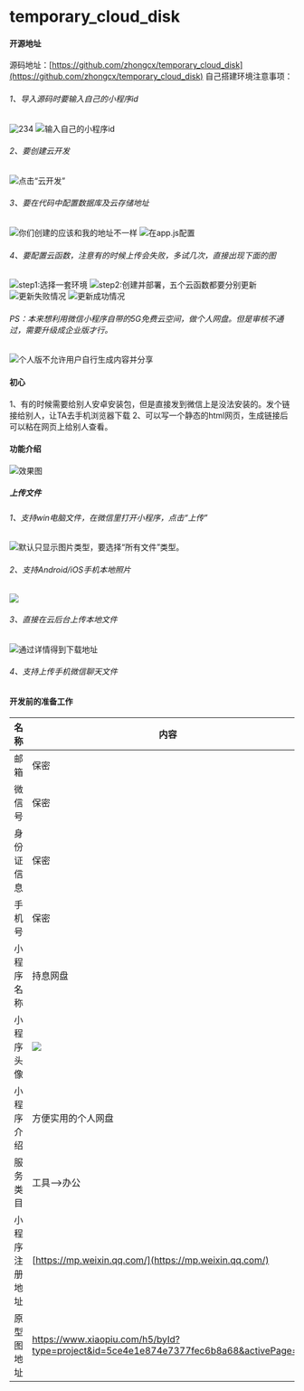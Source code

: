 # temporary_cloud_disk
#### 开源地址
源码地址：[https://github.com/zhongcx/temporary_cloud_disk](https://github.com/zhongcx/temporary_cloud_disk)
自己搭建环境注意事项：
###### 1、导入源码时要输入自己的小程序id
![234](https://7072-pro-4c9955-1258575630.tcb.qcloud.la/page.png?sign=bfbffd36b55fd348262ef592f09f7175&t=1604375421)
![输入自己的小程序id](https://upload-images.jianshu.io/upload_images/11217637-cbe2570e88eca664.png?imageMogr2/auto-orient/strip%7CimageView2/2/w/1240)
###### 2、要创建云开发
![点击“云开发”](https://upload-images.jianshu.io/upload_images/11217637-6f74f59a4d8a00f6.png?imageMogr2/auto-orient/strip%7CimageView2/2/w/1240)
###### 3、要在代码中配置数据库及云存储地址
![你们创建的应该和我的地址不一样](https://upload-images.jianshu.io/upload_images/11217637-52a0c24584238fa1.png?imageMogr2/auto-orient/strip%7CimageView2/2/w/1240)
![在app.js配置](https://upload-images.jianshu.io/upload_images/11217637-ed936ab2edd88432.png?imageMogr2/auto-orient/strip%7CimageView2/2/w/1240)
###### 4、要配置云函数，注意有的时候上传会失败，多试几次，直接出现下面的图
![step1:选择一套环境](https://upload-images.jianshu.io/upload_images/11217637-6f94f70396e620c7.png?imageMogr2/auto-orient/strip%7CimageView2/2/w/1240)
![step2:创建并部署，五个云函数都要分别更新](https://upload-images.jianshu.io/upload_images/11217637-3b2dc5ca3652d395.png?imageMogr2/auto-orient/strip%7CimageView2/2/w/1240)
![更新失败情况](https://upload-images.jianshu.io/upload_images/11217637-e3aef89fd6d81d94.png?imageMogr2/auto-orient/strip%7CimageView2/2/w/1240)
![更新成功情况](https://upload-images.jianshu.io/upload_images/11217637-ef982e0be3f6b556.png?imageMogr2/auto-orient/strip%7CimageView2/2/w/1240)

###### PS：本来想利用微信小程序自带的5G免费云空间，做个人网盘。但是审核不通过，需要升级成企业版才行。
![个人版不允许用户自行生成内容并分享](https://upload-images.jianshu.io/upload_images/11217637-29439ab40cfb366b.png?imageMogr2/auto-orient/strip%7CimageView2/2/w/1240)

#### 初心
1、有的时候需要给别人安卓安装包，但是直接发到微信上是没法安装的。发个链接给别人，让TA去手机浏览器下载
2、可以写一个静态的html网页，生成链接后可以粘在网页上给别人查看。

 #### 功能介绍 
![效果图](https://upload-images.jianshu.io/upload_images/11217637-89ba5321d2e9a070.png?imageMogr2/auto-orient/strip%7CimageView2/2/w/1240)

##### 上传文件
###### 1、支持win电脑文件，在微信里打开小程序，点击“上传”
![默认只显示图片类型，要选择“所有文件”类型。](https://upload-images.jianshu.io/upload_images/11217637-9520793bbe9556e6.png?imageMogr2/auto-orient/strip%7CimageView2/2/w/1240)
###### 2、支持Android/iOS手机本地照片
![](https://upload-images.jianshu.io/upload_images/11217637-da3453de8b05124e.png?imageMogr2/auto-orient/strip%7CimageView2/2/w/1240)
###### 3、直接在云后台上传本地文件
![通过详情得到下载地址](https://upload-images.jianshu.io/upload_images/11217637-cc3a1cf0c1972d07.png?imageMogr2/auto-orient/strip%7CimageView2/2/w/1240)
###### 4、支持上传手机微信聊天文件
 
#### 开发前的准备工作
名称|内容|功能描述
---|---|---
邮箱|保密|用于注册
微信号|保密|用于登录
身份证信息|保密|一个身份证只能注册5个小程序
手机号|保密|一个手机号码只能注册5个小程序。
小程序名称|持息网盘|个人帐号可一年内修改2次名称。
小程序头像|![](https://upload-images.jianshu.io/upload_images/11217637-d54dc5c3993a8059.png?imageMogr2/auto-orient/strip%7CimageView2/2/w/1240) |一年内可申请修改5次，我是在这个网站是自动生成的logo  [http://www.uugai.com/](http://www.uugai.com/)
小程序介绍|方便实用的个人网盘|一个月内可申请5次修改
服务类目|工具-->办公|一个月内可申请修改3次
小程序注册地址|[https://mp.weixin.qq.com/](https://mp.weixin.qq.com/)|用于注册并登录小程序后台管理
原型图地址|https://www.xiaopiu.com/h5/byId?type=project&id=5ce4e1e874e7377fec6b8a68&activePage=1|实际开发需要的图标去阿里巴巴矢量图标库里找 [https://www.iconfont.cn/](https://www.iconfont.cn/)
